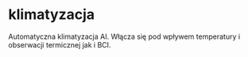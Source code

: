 # klimatyzacja
Automatyczna klimatyzacja AI.
Włącza się pod wpływem temperatury i obserwacji termicznej jak i BCI. 
